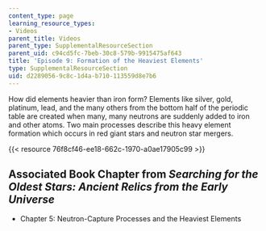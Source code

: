```yaml
---
content_type: page
learning_resource_types:
- Videos
parent_title: Videos
parent_type: SupplementalResourceSection
parent_uid: c94cd5fc-7beb-30c8-579b-9915475af643
title: 'Episode 9: Formation of the Heaviest Elements'
type: SupplementalResourceSection
uid: d2289056-9c8c-1d4a-b710-113559d8e7b6
---
```


How did elements heavier than iron form? Elements like silver, gold, platinum, lead, and the many others from the bottom half of the periodic table are created when many, many neutrons are suddenly added to iron and other atoms. Two main processes describe this heavy element formation which occurs in red giant stars and neutron star mergers.

{{< resource 76f8cf46-ee18-662c-1970-a0ae17905c99 >}}

Associated Book Chapter from _Searching for the Oldest Stars: Ancient Relics from the Early Universe_
-----------------------------------------------------------------------------------------------------

*   Chapter 5: Neutron-Capture Processes and the Heaviest Elements